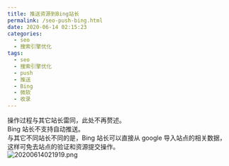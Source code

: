 ```yaml
---
title: 推送资源到Bing站长
permalink: /seo-push-bing.html
date: 2020-06-14 02:15:23
categories:
  - seo
  - 搜索引擎优化
tags:
  - seo
  - 搜索引擎优化
  - push
  - 推送
  - Bing
  - 微软
  - 收录
---
```


操作过程与其它站长雷同，此处不再赘述。  
Bing 站长不支持自动推送。  
与其它不同站长不同的是，Bing 站长可以直接从 google 导入站点的相关数据，这样可免去站点的验证和资源提交操作。  
![20200614021919.png](https://cdn.jsdelivr.net/gh/wangshibiaoFlytiger/blog_picBed1/images/20200614021919.png)
